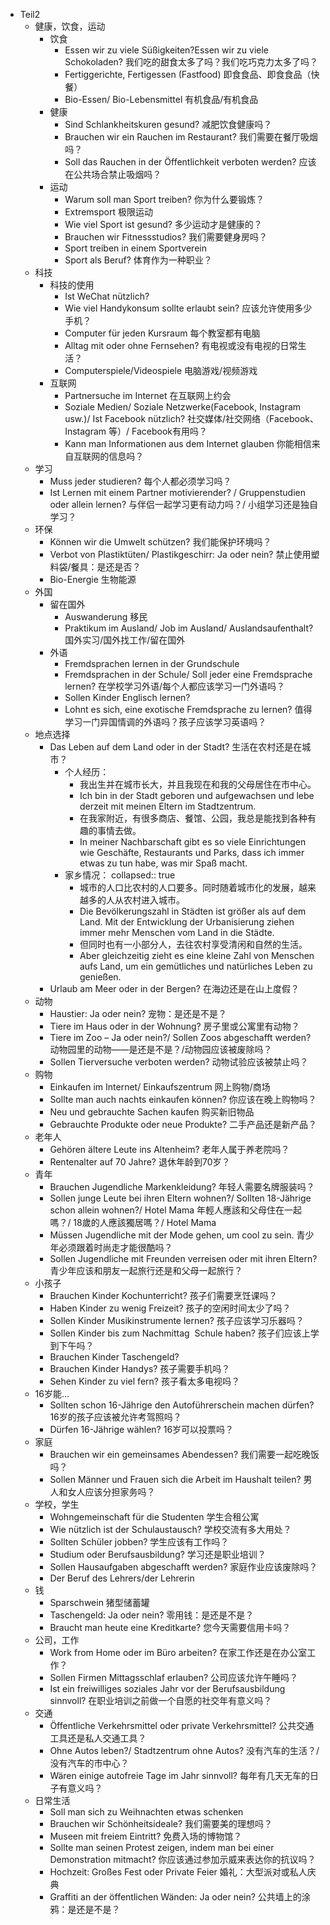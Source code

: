 - Teil2
	- 健康，饮食，运动
		- 饮食
			- Essen wir zu viele Süßigkeiten?Essen wir zu viele Schokoladen?
			  我们吃的甜食太多了吗？我们吃巧克力太多了吗？
			- Fertiggerichte, Fertigessen (Fastfood)
			  即食食品、即食食品（快餐）
			- Bio-Essen/ Bio-Lebensmittel
			  有机食品/有机食品
		- 健康
			- Sind Schlankheitskuren gesund?
			  减肥饮食健康吗？
			- Brauchen wir ein Rauchen im Restaurant?
			  我们需要在餐厅吸烟吗？
			- Soll das Rauchen in der Öffentlichkeit verboten werden?
			  应该在公共场合禁止吸烟吗？
		- 运动
			- Warum soll man Sport treiben?
			  你为什么要锻炼？
			- Extremsport 极限运动
			- Wie viel Sport ist gesund?
			  多少运动才是健康的？
			- Brauchen wir Fitnessstudios?
			  我们需要健身房吗？
			- Sport treiben in einem Sportverein
			- Sport als Beruf? 体育作为一种职业？
	- 科技
		- 科技的使用
			- Ist WeChat nützlich?
			- Wie viel Handykonsum sollte erlaubt sein?
			  应该允许使用多少手机？
			- Computer für jeden Kursraum
			  每个教室都有电脑
			- Alltag mit oder ohne Fernsehen?
			  有电视或没有电视的日常生活？
			- Computerspiele/Videospiele
			  电脑游戏/视频游戏
		- 互联网
			- Partnersuche im Internet 在互联网上约会
			- Soziale Medien/ Soziale Netzwerke(Facebook, Instagram usw.)/ Ist Facebook nützlich?
			  社交媒体/社交网络（Facebook、Instagram 等）/ Facebook有用吗？
			- Kann man Informationen aus dem Internet glauben
			  你能相信来自互联网的信息吗？
	- 学习
		- Muss jeder studieren? 每个人都必须学习吗？
		- Ist Lernen mit einem Partner motivierender? / Gruppenstudien oder allein lernen?
		  与伴侣一起学习更有动力吗？/ 小组学习还是独自学习？
	- 环保
		- Können wir die Umwelt schützen?
		  我们能保护环境吗？
		- Verbot von Plastiktüten/ Plastikgeschirr: Ja oder nein?
		  禁止使用塑料袋/餐具：是还是否？
		- Bio-Energie 生物能源
	- 外国
		- 留在国外
			- Auswanderung 移民
			- Praktikum im Ausland/ Job im Ausland/ Auslandsaufenthalt?
			  国外实习/国外找工作/留在国外
		- 外语
			- Fremdsprachen lernen in der Grundschule
			- Fremdsprachen in der Schule/ Soll jeder eine Fremdsprache lernen?
			  在学校学习外语/每个人都应该学习一门外语吗？
			- Sollen Kinder Englisch lernen?
			- Lohnt es sich, eine exotische Fremdsprache zu lernen?
			  值得学习一门异国情调的外语吗？孩子应该学习英语吗？
	- 地点选择
		- Das Leben auf dem Land oder in der Stadt?
		  生活在农村还是在城市？
			- 个人经历：
				- 我出生并在城市长大，并且我现在和我的父母居住在市中心。
				- Ich bin in der Stadt geboren und aufgewachsen und lebe derzeit mit meinen Eltern im Stadtzentrum.
				- 在我家附近，有很多商店、餐馆、公园，我总是能找到各种有趣的事情去做。
				- In meiner Nachbarschaft gibt es so viele Einrichtungen wie Geschäfte, Restaurants und Parks, dass ich immer etwas zu tun habe, was mir Spaß macht.
			- 家乡情况：
			  collapsed:: true
				- 城市的人口比农村的人口要多。同时随着城市化的发展，越来越多的人从农村进入城市。
				- Die Bevölkerungszahl in Städten ist größer als auf dem Land. Mit der Entwicklung der Urbanisierung ziehen immer mehr Menschen vom Land in die Städte.
				- 但同时也有一小部分人，去往农村享受清闲和自然的生活。
				- Aber gleichzeitig zieht es eine kleine Zahl von Menschen aufs Land, um ein gemütliches und natürliches Leben zu genießen.
		- Urlaub am Meer oder in der Bergen?
		  在海边还是在山上度假？
	- 动物
		- Haustier: Ja oder nein? 宠物：是还是不是？
		- Tiere im Haus oder in der Wohnung?
		  房子里或公寓里有动物？
		- Tiere im Zoo – Ja oder nein?/ Sollen Zoos abgeschafft werden?
		  动物园里的动物——是还是不是？/动物园应该被废除吗？
		- Sollen Tierversuche verboten werden?
		  动物试验应该被禁止吗？
	- 购物
		- Einkaufen im Internet/ Einkaufszentrum
		  网上购物/商场
		- Sollte man auch nachts einkaufen können?
		  你应该在晚上购物吗？
		- Neu und gebrauchte Sachen kaufen
		  购买新旧物品
		- Gebrauchte Produkte oder neue Produkte?
		  二手产品还是新产品？
	- 老年人
		- Gehören ältere Leute ins Altenheim?
		  老年人属于养老院吗？
		- Rentenalter auf 70 Jahre?
		  退休年龄到70岁？
	- 青年
		- Brauchen Jugendliche Markenkleidung?
		  年轻人需要名牌服装吗？
		- Sollen junge Leute bei ihren Eltern wohnen?/ Sollten 18-Jährige schon allein wohnen?/ Hotel Mama
		  年輕人應該和父母住在一起嗎？/ 18歲的人應該獨居嗎？/ Hotel Mama
		- Müssen Jugendliche mit der Mode gehen, um cool zu sein.
		  青少年必须跟着时尚走才能很酷吗？
		- Sollen Jugendliche mit Freunden verreisen oder mit ihren Eltern?
		  青少年应该和朋友一起旅行还是和父母一起旅行？
	- 小孩子
		- Brauchen Kinder Kochunterricht?
		  孩子们需要烹饪课吗？
		- Haben Kinder zu wenig Freizeit?
		  孩子的空闲时间太少了吗？
		- Sollen Kinder Musikinstrumente lernen?
		  孩子应该学习乐器吗？
		- Sollen Kinder bis zum Nachmittag  Schule haben?
		  孩子们应该上学到下午吗？
		- Brauchen Kinder Taschengeld?
		- Brauchen Kinder Handys? 孩子需要手机吗？
		- Sehen Kinder zu viel fern?
		  孩子看太多电视吗？
	- 16岁能...
		- Sollten schon 16-Jährige den Autoführerschein machen dürfen?
		  16岁的孩子应该被允许考驾照吗？
		- Dürfen 16-Jährige wählen?
		  16岁可以投票吗？
	- 家庭
		- Brauchen wir ein gemeinsames Abendessen?
		  我们需要一起吃晚饭吗？
		- Sollen Männer und Frauen sich die Arbeit im Haushalt teilen?
		  男人和女人应该分担家务吗？
	- 学校，学生
		- Wohngemeinschaft für die Studenten
		  学生合租公寓
		- Wie nützlich ist der Schulaustausch?
		  学校交流有多大用处？
		- Sollten Schüler jobben? 学生应该有工作吗？
		- Studium oder Berufsausbildung?
		  学习还是职业培训？
		- Sollen Hausaufgaben abgeschafft werden?
		  家庭作业应该废除吗？
		- Der Beruf des Lehrers/der Lehrerin
	- 钱
		- Sparschwein 猪型储蓄罐
		- Taschengeld: Ja oder nein?
		  零用钱：是还是不是？
		- Braucht man heute eine Kreditkarte?
		  您今天需要信用卡吗？
	- 公司，工作
		- Work from Home oder im Büro arbeiten?
		  在家工作还是在办公室工作？
		- Sollen Firmen Mittagsschlaf erlauben?
		  公司应该允许午睡吗？
		- Ist ein freiwilliges soziales Jahr vor der Berufsausbildung sinnvoll?
		  在职业培训之前做一个自愿的社交年有意义吗？
	- 交通
		- Öffentliche Verkehrsmittel oder private Verkehrsmittel?
		  公共交通工具还是私人交通工具？
		- Ohne Autos leben?/ Stadtzentrum ohne Autos?
		  没有汽车的生活？/没有汽车的市中心？
		- Wären einige autofreie Tage im Jahr sinnvoll?
		  每年有几天无车的日子有意义吗？
	- 日常生活
		- Soll man sich zu Weihnachten etwas schenken
		- Brauchen wir Schönheitsideale?
		  我们需要美的理想吗？
		- Museen mit freiem Eintritt?
		  免费入场的博物馆？
		- Sollte man seinen Protest zeigen, indem man bei einer Demonstration mitmacht?
		  你应该通过参加示威来表达你的抗议吗？
		- Hochzeit: Großes Fest oder Private Feier
		  婚礼：大型派对或私人庆典
		- Graffiti an der öffentlichen Wänden: Ja oder nein?
		  公共墙上的涂鸦：是还是不是？